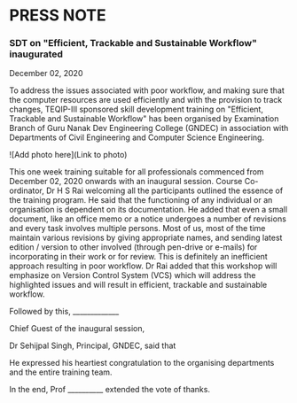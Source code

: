 # PRESS NOTE

### SDT on "Efficient, Trackable and Sustainable Workflow" inaugurated

December 02, 2020

To address the issues associated with poor workflow, and making 
sure that the computer resources are used efficiently and with the provision to 
track changes, TEQIP-III sponsored skill development training on "Efficient, 
Trackable and Sustainable Workflow" has been organised by Examination 
Branch of Guru Nanak Dev Engineering College (GNDEC) in association with
Departments of Civil Engineering and Computer Science Engineering.

![Add photo here](Link to photo)

This one week training suitable for all professionals commenced from December 02, 2020 
onwards with an inaugural session. Course Co-ordinator, Dr H S Rai welcoming all the
participants outlined the essence of the training program. He said that the functioning of any individual or an organisation is
dependent on its documentation. He added that even a small document, like an office memo
or a notice undergoes a number of revisions and every task involves multiple persons. 
Most of us, most of the time maintain various revisions by giving appropriate names,
and sending latest edition / version to other involved (through pen-drive or e-mails)
for incorporating in their work or for review. This is definitely an inefficient 
approach resulting in poor workflow. Dr Rai added that this workshop will emphasize 
on Version Control System (VCS) which will address the highlighted issues and will result
in efficient, trackable and sustainable workflow.

Followed by this, _____________

Chief Guest of the inaugural session, 

Dr Sehijpal Singh, Principal, GNDEC, said that 

He expressed his heartiest congratulation to the organising departments
and the entire training team. 

In the end, Prof __________ extended the vote of thanks. 



